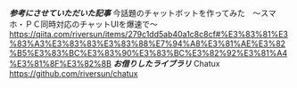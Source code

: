 ***参考にさせていただいた記事***
今話題のチャットボットを作ってみた　～スマホ・ＰＣ同時対応のチャットUIを爆速で～
https://qiita.com/riversun/items/279c1dd5ab40a1c8c8cf#%E3%83%81%E3%83%A3%E3%83%83%E3%83%88%E7%94%A8%E3%81%AE%E3%82%B5%E3%83%BC%E3%83%90%E3%83%BC%E3%82%92%E3%81%A4%E3%81%8F%E3%82%8B
***お借りしたライブラリ***
Chatux
https://github.com/riversun/chatux
